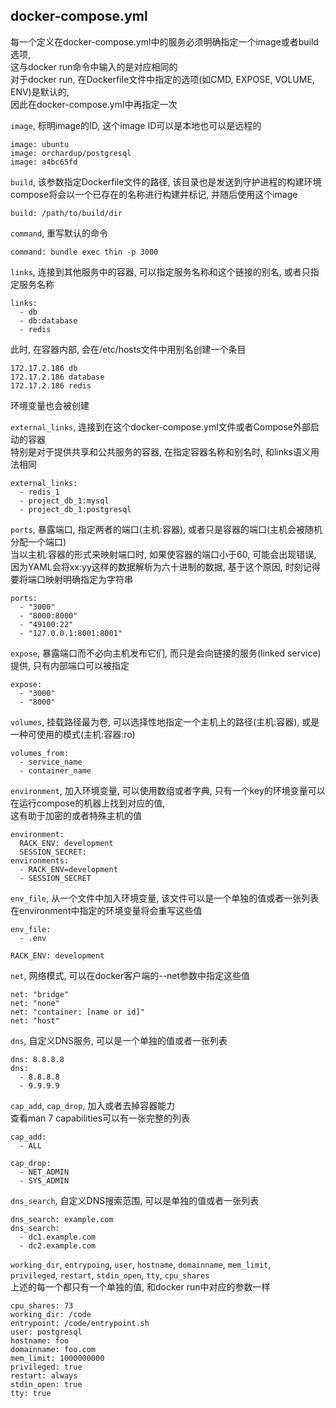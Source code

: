 ## docker-compose.yml

每一个定义在docker-compose.yml中的服务必须明确指定一个image或者build选项, <br/>
这与docker run命令中输入的是对应相同的 <br/>
对于docker run, 在Dockerfile文件中指定的选项(如CMD, EXPOSE, VOLUME, ENV)是默认的, <br/>
因此在docker-compose.yml中再指定一次 <br/>

`image`, 标明image的ID, 这个image ID可以是本地也可以是远程的 <br/>
```
image: ubuntu
image: orchardup/postgresql
image: a4bc65fd
```

`build`, 该参数指定Dockerfile文件的路径, 该目录也是发送到守护进程的构建环境 <br/>
compose将会以一个已存在的名称进行构建并标记, 并随后使用这个image <br/>
```
build: /path/to/build/dir
```

`command`, 重写默认的命令 <br/>
```
command: bundle exec thin -p 3000
```

`links`, 连接到其他服务中的容器, 可以指定服务名称和这个链接的别名, 或者只指定服务名称 <br/>
```
links:
  - db
  - db:database
  - redis
```
此时, 在容器内部, 会在/etc/hosts文件中用别名创建一个条目 <br/>
```
172.17.2.186 db
172.17.2.186 database
172.17.2.186 redis
```
环境变量也会被创建

`external_links`, 连接到在这个docker-compose.yml文件或者Compose外部启动的容器 <br/>
特别是对于提供共享和公共服务的容器, 在指定容器名称和别名时, 和links语义用法相同<br/>
```
external_links:
  - redis_1
  - project_db_1:mysql
  - project_db_1:postgresql
```

`ports`, 暴露端口, 指定两者的端口(主机:容器), 或者只是容器的端口(主机会被随机分配一个端口) <br/>
当以主机:容器的形式来映射端口时, 如果使容器的端口小于60, 可能会出现错误, <br/>
因为YAML会将xx:yy这样的数据解析为六十进制的数据, 基于这个原因, 时刻记得要将端口映射明确指定为字符串 <br/>
```
ports:
  - "3000"
  - "8000:8000"
  - "49100:22"
  - "127.0.0.1:8001:8001"
```

`expose`, 暴露端口而不必向主机发布它们, 而只是会向链接的服务(linked service)提供, 只有内部端口可以被指定<br/>
```
expose:
  - "3000"
  - "8000"
```

`volumes`, 挂载路径最为卷, 可以选择性地指定一个主机上的路径(主机:容器), 或是一种可使用的模式(主机:容器:ro) <br/>
```
volumes_from:
  - service_name
  - container_name
```

`environment`, 加入环境变量, 可以使用数组或者字典, 只有一个key的环境变量可以在运行compose的机器上找到对应的值, <br/>
这有助于加密的或者特殊主机的值 <br/>
```
environment:
  RACK_ENV: development
  SESSION_SECRET:
environments:
  - RACK_ENV=development
  - SESSION_SECRET
```

`env_file`, 从一个文件中加入环境变量, 该文件可以是一个单独的值或者一张列表 <br/>
在environment中指定的环境变量将会重写这些值 <br/>
```
env_file:
  - .env

RACK_ENV: development
```

`net`, 网络模式, 可以在docker客户端的--net参数中指定这些值 <br/>
```
net: "bridge"
net: "none"
net: "container: [name or id]"
net: "host"
```

`dns`, 自定义DNS服务, 可以是一个单独的值或者一张列表 <br/>
```
dns: 8.8.8.8
dns:
  - 8.8.8.8
  - 9.9.9.9
```

`cap_add`, `cap_drop`, 加入或者去掉容器能力 <br/>
查看man 7 capabilities可以有一张完整的列表 <br/>
```
cap_add:
  - ALL

cap_drop:
  - NET_ADMIN
  - SYS_ADMIN
```

`dns_search`, 自定义DNS搜索范围, 可以是单独的值或者一张列表 <br/>
```
dns_search: example.com
dns_search:
  - dc1.example.com
  - dc2.example.com
```

`working_dir`, `entrypoing`, `user`, `hostname`, `domainname`, `mem_limit`, <br/>
`privileged`, `restart`, `stdin_open`, `tty`, `cpu_shares` <br/>
上述的每一个都只有一个单独的值, 和docker run中对应的参数一样 <br/>
```
cpu_shares: 73
working_dir: /code
entrypoint: /code/entrypoint.sh
user: postgresql
hostname: foo
domainname: foo.com
mem_limit: 1000000000
privileged: true
restart: always
stdin_open: true
tty: true
```
